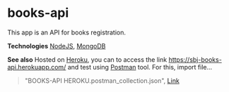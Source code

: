 # books-api

This app is an API for books registration.

**Technologies**
[NodeJS](https://nodejs.org/en/ "NodeJS"), [MongoDB](http://cloud.mongodb.com "MongoDB")

**See also**
Hosted on [Heroku](http://www.heroku.com "Heroku"), you can to access the link https://sbj-books-api.herokuapp.com/ and test using [Postman](http://www.postman.com "Postman") tool. For this, import file...

> "BOOKS-API HEROKU.postman_collection.json", [Link](https://github.com/silvio-sbj/books-api/blob/main/BOOKS-API%20HEROKU.postman_collection.json)
